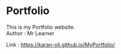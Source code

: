 # Portfolio
This is my Portfolio website.
<br>
Author : Mr Learner


Link : https://karan-oli.github.io/MyPortfolio/
